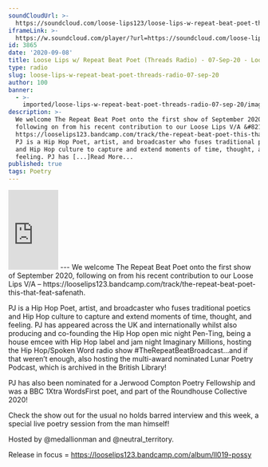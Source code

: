 ```yaml
---
soundCloudUrl: >-
  https://soundcloud.com/loose-lips123/loose-lips-w-repeat-beat-poet-threads-radio-07-sep-20
iframeLink: >-
  https://w.soundcloud.com/player/?url=https://soundcloud.com/loose-lips123/loose-lips-w-repeat-beat-poet-threads-radio-07-sep-20&color=00aabb&auto_play=false&hide_related=false&show_comments=true&show_user=true&show_reposts=false
id: 3865
date: '2020-09-08'
title: Loose Lips w/ Repeat Beat Poet (Threads Radio) - 07-Sep-20 - Loose Lips
type: radio
slug: loose-lips-w-repeat-beat-poet-threads-radio-07-sep-20
author: 100
banner:
  - >-
    imported/loose-lips-w-repeat-beat-poet-threads-radio-07-sep-20/image3865.jpeg
description: >-
  We welcome The Repeat Beat Poet onto the first show of September 2020,
  following on from his recent contribution to our Loose Lips V/A &#8211;
  https://looselips123.bandcamp.com/track/the-repeat-beat-poet-this-that-feat-safenath.
  PJ is a Hip Hop Poet, artist, and broadcaster who fuses traditional poetics
  and Hip Hop culture to capture and extend moments of time, thought, and
  feeling. PJ has [...]Read More...
published: true
tags: Poetry
---
```

<iframe id="sc-widget" title="title" width="100" height="160" scrolling="no" frameborder="yes" allow="autoplay" src="https://w.soundcloud.com/player/?url=https://soundcloud.com/loose-lips123/loose-lips-w-repeat-beat-poet-threads-radio-07-sep-20&amp;color=00aabb&amp;auto_play=false&amp;hide_related=false&amp;show_comments=true&amp;show_user=true&amp;show_reposts=false"></iframe>
---
We welcome The Repeat Beat Poet onto the first show of September 2020, following on from his recent contribution to our Loose Lips V/A – https://looselips123.bandcamp.com/track/the-repeat-beat-poet-this-that-feat-safenath.

PJ is a Hip Hop Poet, artist, and broadcaster who fuses traditional poetics and Hip Hop culture to capture and extend moments of time, thought, and feeling. PJ has appeared across the UK and internationally whilst also producing and co-founding the Hip Hop open mic night Pen-Ting, being a house emcee with Hip Hop label and jam night Imaginary Millions, hosting the Hip Hop/Spoken Word radio show #TheRepeatBeatBroadcast…and if that weren’t enough, also hosting the multi-award nominated Lunar Poetry Podcast, which is archived in the British Library!

PJ has also been nominated for a Jerwood Compton Poetry Fellowship and was a BBC 1Xtra WordsFirst poet, and part of the Roundhouse Collective 2020!

Check the show out for the usual no holds barred interview and this week, a special live poetry session from the man himself!

Hosted by @medallionman and @neutral\_territory.

Release in focus = https://looselips123.bandcamp.com/album/ll019-possy